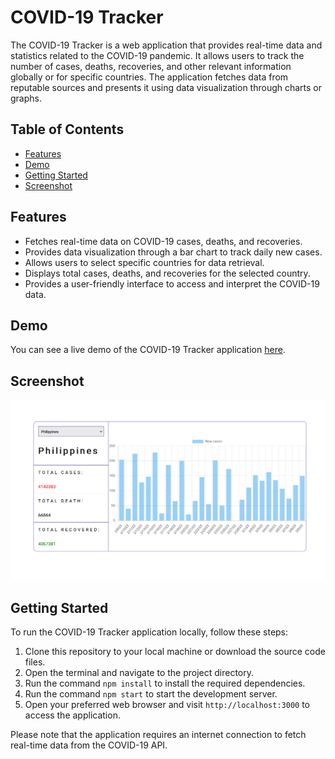# COVID-19 Tracker

The COVID-19 Tracker is a web application that provides real-time data and statistics related to the COVID-19 pandemic. It allows users to track the number of cases, deaths, recoveries, and other relevant information globally or for specific countries. The application fetches data from reputable sources and presents it using data visualization through charts or graphs.

## Table of Contents

- [Features](#features)
- [Demo](#demo)
- [Getting Started](#getting-started)
- [Screenshot](#screenshot)

## Features

- Fetches real-time data on COVID-19 cases, deaths, and recoveries.
- Provides data visualization through a bar chart to track daily new cases.
- Allows users to select specific countries for data retrieval.
- Displays total cases, deaths, and recoveries for the selected country.
- Provides a user-friendly interface to access and interpret the COVID-19 data.

## Demo

You can see a live demo of the COVID-19 Tracker application [here](https://johnedmon44.github.io/covid-tracker/).

## Screenshot
<p align="center">
  <img src="./public/Preview.png" alt="Preview desktop" />
</p>

## Getting Started

To run the COVID-19 Tracker application locally, follow these steps:

1. Clone this repository to your local machine or download the source code files.
2. Open the terminal and navigate to the project directory.
3. Run the command `npm install` to install the required dependencies.
4. Run the command `npm start` to start the development server.
5. Open your preferred web browser and visit `http://localhost:3000` to access the application.

Please note that the application requires an internet connection to fetch real-time data from the COVID-19 API.
